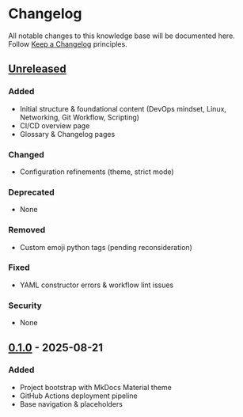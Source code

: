 # Changelog

All notable changes to this knowledge base will be documented here. Follow [Keep a Changelog](https://keepachangelog.com/) principles.

## [Unreleased]
### Added
- Initial structure & foundational content (DevOps mindset, Linux, Networking, Git Workflow, Scripting)
- CI/CD overview page
- Glossary & Changelog pages
### Changed
- Configuration refinements (theme, strict mode)
### Deprecated
- None
### Removed
- Custom emoji python tags (pending reconsideration)
### Fixed
- YAML constructor errors & workflow lint issues
### Security
- None

## [0.1.0] - 2025-08-21
### Added
- Project bootstrap with MkDocs Material theme
- GitHub Actions deployment pipeline
- Base navigation & placeholders

[Unreleased]: https://github.com/codesavoir/knowledge/compare/v0.1.0...HEAD
[0.1.0]: https://github.com/codesavoir/knowledge/releases/tag/v0.1.0
